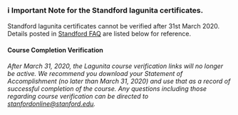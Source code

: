 ### :information_source: Important Note for the Standford lagunita certificates.

Standford lagunita certificates cannot be verified after 31st March 2020. Details posted in [Standford FAQ](https://online.stanford.edu/lagunita-learning-platform) are listed below for reference. 
#### Course Completion Verification
_After March 31, 2020, the Lagunita course verification links will no longer be active. We recommend you download your Statement of Accomplishment (no later than March 31, 2020) and use that as a record of successful completion of the course. Any questions including those regarding course verification can be directed to stanfordonline@stanford.edu._
